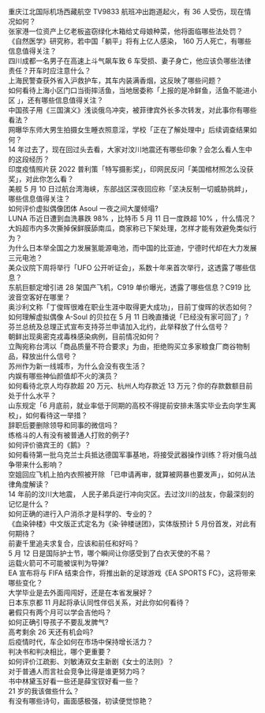 重庆江北国际机场西藏航空 TV9833 航班冲出跑道起火，有 36 人受伤，现在情况如何？  
张家港一位资产上亿老板盗窃绿化木箱给丈母娘种菜，他将面临哪些法处罚？  
《自然医学》研究称，若中国「躺平」将有上亿人感染， 160 万人死亡，有哪些信息值得关注？  
四川成都一名男子在高速上斗气飙车致 6 车受损、妻子身亡，他应该负哪些法律责任？开车时应注意什么？  
上海民警查获外省入沪救护车，其车内装满香烟，这反映了哪些问题？  
如何看待上海小区门口当街摔活鱼，当地居委称「上报的是冷鲜鱼，活鱼不能进小区 」，还有哪些信息值得关注？  
中国孩子用《三国演义》浅谈俄乌冲突，被菲律宾外长多次转发，对此事你有哪些看法？  
网曝华东师大男生拍摄女生睡衣照意淫，学校「正在了解处理中」后续调查结果如何？  
14 年过去了，现在回过头去看，大家对汶川地震还有哪些印象？会怎么看人生中的这段经历？  
印度疫情照片获 2022 普利策「特写摄影奖」，印网民反问「美国棺材照怎么没获奖」，对此你怎么看？  
美舰 5 月 10 日过航台湾海峡，东部战区深夜回应称「坚决反制一切威胁挑衅」，哪些信息值得关注？  
如何评价虚拟偶像团体 Asoul 一夜之间大厦倾塌?  
LUNA 币近日遭到血洗暴跌 98% ，比特币 5 月 11 日一度跌超 10% ，什么情况？  
大妈超市内多次撕掉保鲜膜舔南瓜，商家称已下架处理，怎样才能有效避免类似行为？  
为什么日本举全国之力发展氢能源电池，而中国的比亚迪，宁德时代却在大力发展三元电池？  
美众议院下周将举行「UFO 公开听证会」，系数十年来首次举行，这透露了哪些信息？  
东航巨额定增引进 28 架国产飞机，C919 单价曝光，透露了哪些信息？C919 比波音空客好在哪里？  
奥沙利文称「丁俊晖很难在职业生涯中取得更大成功」，目前丁俊晖的状态如何？  
如何理解虚拟偶像 A-Soul 的贝拉在 5 月 11 日晚直播说「已经没有家可回了」?  
芬兰总统及总理正式宣布支持芬兰申请加入北约，此举释放了什么信号？  
朝鲜出现奥密克戎毒株感染病例，目前情况如何？  
立陶宛称台湾以「商品质量不符合要求」为由，拒绝购买立多家粮食厂商谷物制品，释放出什么信号？  
苏州作为新一线城市，为什么会没有夜生活？  
内娱有哪些神仙颜值却不火的演员？  
如何看待北京人均存款超 20 万元、杭州人均存款近 13 万元？你的存款数额目前处于什么水平？  
山东规定「6 月底前，就业率低于同期的高校不得提前安排未落实毕业去向学生离校」，如何看待这一举措？  
辞职后要删除领导和同事的微信吗？  
练格斗的人有没有被普通人打败的例子?  
如何评价骆宾王的《鹅》？  
如何看待第一批乌克兰士兵抵达德国军事基地，将接受武器操作训练？将对俄乌战争带来什么影响？  
空姐回应飞机上拍内衣照被开除 「已申请再审，就算被网暴也要发声」，如何从法律角度解读？  
14 年前的汶川大地震， 人民子弟兵逆行冲向灾区。去过汶川的战友，你最深刻的记忆是什么？  
如何正确的进行入户消杀才是科学的、专业的？  
《血染钟楼》中文版正式定名为《染·钟楼谜团》，实体版预计 5 月份首发，对此有何期待？  
前妻千里追夫求复合，应该和前任和好吗？  
5 月 12 日是国际护士节，哪个瞬间让你感受到了白衣天使的不易？  
运载火箭可不可能被误判为导弹?  
EA 宣布将与 FIFA 结束合作，将推出新的足球游戏《EA SPORTS FC》，这将带来哪些变化？  
大学毕业是去外面闯闯好，还是在本省发展好？  
日本东京都 11 月起将承认同性伴侣关系，对此你如何看待？  
暑假只有两个月可以学会吉他吗？  
如何正确引导孩子不要乱发脾气?  
高考剩余 26 天还有机会吗?  
后疫情时代，车企如何在市场中保持增长活力？  
判决书和判决相比，哪个更重要？  
如何评价江疏影、刘敏涛双女主新剧《女士的法则》？  
对于普通人而言社会竞争比得是谁更努力吗？  
书中林黛玉好看一些还是薛宝钗好看一些？  
21 岁的我该做些什么？  
有没有哪些诗句，画面感极强，初读便觉惊艳？  
